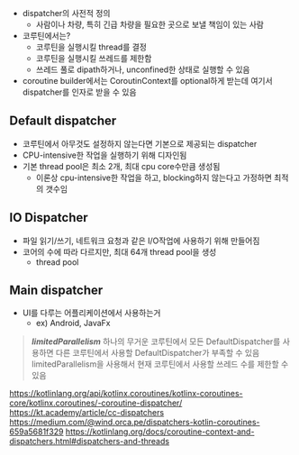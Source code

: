 - dispatcher의 사전적 정의
	- 사람이나 차량, 특히 긴급 차량을 필요한 곳으로 보낼 책임이 있는 사람
- 코루틴에서는?
	- 코루틴을 실행시킬 thread를 결정
	- 코루틴을 실행시킬 쓰레드를 제한함
	- 쓰레드 풀로 dipath하거나, unconfined한 상태로 실행할 수 있음
- coroutine builder에서는 CoroutinContext를 optional하게 받는데 여기서 dispatcher를 인자로 받을 수 있음
## Default dispatcher
- 코루틴에서 아무것도 설정하지 않는다면 기본으로 제공되는 dispatcher
- CPU-intensive한 작업을 실행하기 위해 디자인됨
- 기본 thread pool은 최소 2개, 최대 cpu core수만큼 생성됨
	- 이론상 cpu-intensive한 작업을 하고, blocking하지 않는다고 가정하면 최적의 갯수임

## IO Dispatcher
- 파일 읽기/쓰기, 네트워크 요청과 같은 I/O작업에 사용하기 위해 만들어짐
- 코어의 수에 따라 다르지만, 최대 64개 thread pool을 생성
	- thread pool

## Main dispatcher
- UI를 다루는 어플리케이션에서 사용하는거
	- ex) Android, JavaFx

> **_limitedParallelism_**
> 하나의 무거운 코루틴에서 모든 DefaultDispatcher를 사용하면 다른 코루틴에서 사용할 DefaultDispatcher가 부족할 수 있음
> limitedParallelism을 사용해서 현재 코루틴에서 사용할 쓰레드 수를 제한할 수 있음

https://kotlinlang.org/api/kotlinx.coroutines/kotlinx-coroutines-core/kotlinx.coroutines/-coroutine-dispatcher/
https://kt.academy/article/cc-dispatchers
https://medium.com/@wind.orca.pe/dispatchers-kotlin-coroutines-659a5681f329
https://kotlinlang.org/docs/coroutine-context-and-dispatchers.html#dispatchers-and-threads